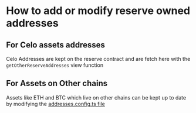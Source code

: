 # How to add or modify reserve owned addresses

## For Celo assets addresses

Celo Addresses are kept on the reserve contract and are fetch here with the `getOtherReserveAddresses` view function

## For Assets on Other chains

Assets like ETH and BTC which live on other chains can be kept up to date by modifying the [addresses.config.ts file](addresses.config.ts)
